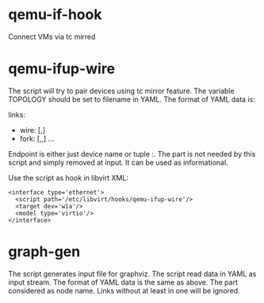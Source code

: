 # qemu-if-hook
Connect VMs via tc mirred

# qemu-ifup-wire
The script will try to pair devices using tc mirror feature.
The variable TOPOLOGY should be set to filename in YAML.
The format of YAML data is:

links:
  - wire: [<ep>,<ep>]
  - fork: [<ep>,<ep>,<ep>]
  ...
  
Endpoint <ep> is either just device name or tuple <vmname>:<devname>.
The <vmname> part is not needed by this script and simply removed at input.
It can be used as informational.

Use the script as hook in libvirt XML:

    <interface type='ethernet'>
      <script path='/etc/libvirt/hooks/qemu-ifup-wire'/>
      <target dev='w1a'/>
      <model type='virtio'/>
    </interface>

# graph-gen
The script generates input file for graphviz.
The script read data in YAML as input stream.
The format of YAML data is the same as above.
The <vmname> part considered as node name. Links without <vmname> at least in one <ep> will be ignored.

